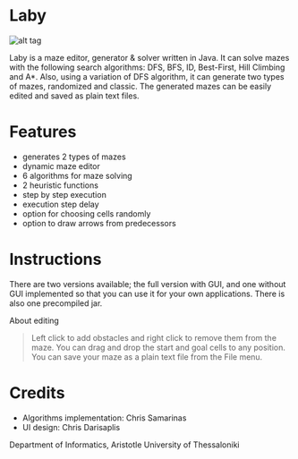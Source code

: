 # Laby
![alt tag](https://lh3.googleusercontent.com/-NZ1o15gokb4/VUFugAVdoOI/AAAAAAAAAXA/fZD5D7Z4bQs/w794-h410-no/laby.png)

Laby is a maze editor, generator &amp; solver written in Java. It can solve mazes with the following search algorithms: DFS, BFS, ID, Best-First, Hill Climbing and A*. Also, using a variation of DFS algorithm, it can generate two types of mazes, randomized and classic. The generated mazes can be easily edited and saved as plain text files.

# Features
- generates 2 types of mazes
- dynamic maze editor
- 6 algorithms for maze solving
- 2 heuristic functions
- step by step execution
- execution step delay
- option for choosing cells randomly
- option to draw arrows from predecessors

# Instructions
There are two versions available; the full version with GUI, and one without GUI implemented so that you can use it for your own applications. There is also one precompiled jar.

About editing

> Left click to add obstacles and right click to remove them from the maze. You can drag and drop the start and goal cells to any position. You can save your maze as a plain text file from the File menu.

# Credits
- Algorithms implementation: Chris Samarinas
- UI design: Chris Darisaplis

Department of Informatics, Aristotle University of Thessaloniki
